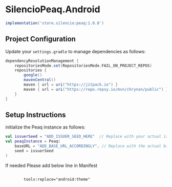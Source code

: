 # SilencioPeaq.Android



```groovy
implementation('store.silencio:peaq:1.0.8')
```

## Project Configuration

Update your `settings.gradle` to manage dependencies as follows:

```groovy
dependencyResolutionManagement {
    repositoriesMode.set(RepositoriesMode.FAIL_ON_PROJECT_REPOS)
    repositories {
        google()
        mavenCentral()
        maven { url = uri("https://jitpack.io") }
        maven { url = uri("https://repo.repsy.io/mvn/chrynan/public") }
    }
}
```
## Setup Instructions

initialize the Peaq instance as follows:

```kotlin
val issuerSeed = "ADD_ISSUER_SEED_HERE"  // Replace with your actual issuer seed
val peaqInstance = Peaq(
    baseURL = "ADD_BASE_URL_ACCORDINGLY", // Replace with the actual base URL
    seed = issuerSeed
)
```
If needed Please add below line in Manifest

```xml

        tools:replace="android:theme"
```

